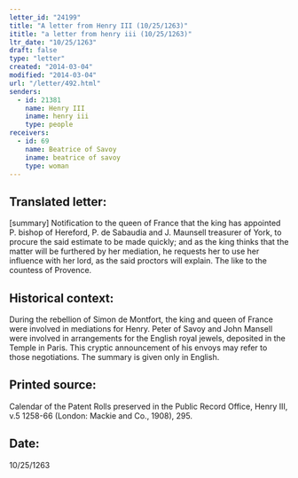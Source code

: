```yaml
---
letter_id: "24199"
title: "A letter from Henry III (10/25/1263)"
ititle: "a letter from henry iii (10/25/1263)"
ltr_date: "10/25/1263"
draft: false
type: "letter"
created: "2014-03-04"
modified: "2014-03-04"
url: "/letter/492.html"
senders:
  - id: 21381
    name: Henry III
    iname: henry iii
    type: people
receivers:
  - id: 69
    name: Beatrice of Savoy
    iname: beatrice of savoy
    type: woman
---
```

<h2> Translated letter:</h2>[summary]  Notification to the queen of France that the king has appointed P. bishop of Hereford, P. de Sabaudia and J. Maunsell treasurer of York, to procure the said estimate to be made quickly; and as the king thinks that the matter will be furthered by her mediation, he requests her to use her influence with her lord, as the said proctors will explain.
The like to the countess of Provence.
<h2 class="mt-4"> Historical context:</h2>During the rebellion of Simon de Montfort, the king and queen of France were involved in mediations for Henry.  Peter of Savoy and John Mansell were involved in arrangements for the English royal jewels, deposited in the Temple in Paris.  This cryptic announcement of his envoys may refer to those negotiations.  The summary is given only in English.
<h2 class="mt-4"> Printed source:</h2>Calendar of the Patent Rolls preserved in the Public Record Office, Henry III, v.5 1258-66 (London:  Mackie and Co., 1908), 295.
<h2 class="mt-4"> Date:</h2>10/25/1263